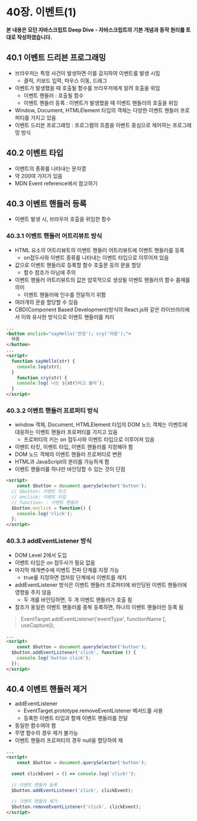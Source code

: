 # 40장. 이벤트(1)



**본 내용은 모던 자바스크립트 Deep Dive - 자바스크립트의 기본 개념과 동작 원리를 토대로 작성하였습니다.**



## 40.1 이벤트 드리븐 프로그래밍

* 브라우저는 특정 사건이 발생하면 이를 감지하여 이벤트를 발생 시킴
  * 클릭, 키보드 입력, 마우스 이동, 드래그
* 이벤트가 발생했을 때 호출될 함수를 브라우저에게 알려 호출을 위임
  * 이벤트 핸들러 : 호출될 함수
  * 이벤트 핸들러 등록 : 이벤트가 발생했을 때 이벤트 핸들러의 호출을 위임
* Window, Document, HTMLElement 타입의 객체는 다양한 이벤트 핸들러 프로퍼티를 가지고 있음
* 이벤트 드리븐 프로그래밍 : 프로그램의 흐름을 이벤트 중심으로 제어하는 프로그래밍 방식



## 40.2 이벤트 타입

* 이벤트의 종류를 나타내는 문자열
* 약 200여 가지가 있음
* MDN Event reference에서 참고하기



## 40.3 이벤트 핸들러 등록

* 이벤트 발생 시, 브라우저 호출을 위임한 함수



### 40.3.1 이벤트 핸들러 어트리뷰트 방식

* HTML 요소의 어트리뷰트의 이벤트 핸들러 어트리뷰트에 이벤트 핸들러를 등록
  * on접두사와 이벤트 종류를 나타내는 이벤트 타입으로 이루어져 있음
* 값으로 이벤트 핸들러로 등록할 함수 호출문 등의 문을 할당
  * 함수 참조가 아님에 주의
* 이벤트 핸들러 어트리뷰트의 값은 암묵적으로 생성될 이벤트 핸들러의 함수 몸체를 의미
  * 이벤트 핸들러에 인수를 전달하기 위함
* 여러개의 문을 할당할 수 있음
* CBD(Component Based Development)방식의 React.js와 같은 라이브러리에서 이와 유사한 방식으로 이벤트 핸들러를 처리

```HTML
...
<button onclick="sayHello('안녕'); cry('야옹');">
  야옹
</button>
...
<script>
  function sayHello(str) {
    console.log(str);
  }
	function cry(str) {
    console.log(`나는 ${str}라고 울어`);
  }
</script>
```



### 40.3.2 이벤트 핸들러 프로퍼티 방식

* window 객체, Document, HTMLElement 타입의 DOM 노드 객체는 이벤트에 대응하는 이벤트 핸들러 프로퍼티를 가지고 있음
  * 프로퍼티의 키는 on 접두사와 이벤트 타입으로 이루어져 있음
* 이벤트 타킷, 이벤트 타입, 이벤트 핸들러를 지정해야 함
* DOM 노드 객체의 이벤트 핸들러 프로퍼티로 변환
* HTML과 JavaScript의 분리를 가능하게 함
* 이벤트 핸들러를 하나만 바인딩할 수 있는 것이 단점

```HTML
<script>
	const $button = document.querySelector('button');
  // $button: 이벤트 타깃
  // onclick: 이벤트 타입
  // function~ : 이벤트 핸들러
  $button.onclick = function() {
    console.log('click');
  };
</script>
```



### 40.3.3 addEventListener 방식

* DOM Level 2에서 도입
* 이벤트 타입은 on 접두사가 필요 없음
* 마지막 매개변수에 이벤트 전파 단계를 지정 가능
  * true를 지정하면 캡처링 단계에서 이벤트를 캐치
* addEventListener 방식은 이벤트 핸들러 프로퍼티에 바인딩된 이벤트 핸들러에 영향을 주지 않음
  * 두 개를 바인딩하면, 두 개 이벤트 핸들러가 호출 됨
* 참조가 동일한 이벤트 핸들러를 중복 등록하면, 하나의 이벤트 핸들러만 등록 됨

> EventTarget.addEventListener('eventType', functionName [, useCapture]);

```HTML
...
<script>
	const $button = document.querySelector('button');
  $button.addEventListener('click', function () {
    console.log('button click');
  });
</script>
```



## 40.4 이벤트 핸들러 제거

* addEventListener
  * EventTarget.prototype.removeEventListener 메서드를 사용
  * 등록한 이벤트 타입과 함께 이벤트 핸들러를 전달
* 동일한 함수여야 함
* 무명 함수의 경우 제거 불가능
* 이벤트 핸들러 프로퍼티의 경우 null을 할당하여 제

```HTML
...
<script>
	const $button = document.querySelector('button');
  
  const clickEvent = () => console.log('click!');
  
  // 이벤트 핸들러 등록
  $button.addEventListener('click', clickEvent);
  
  // 이벤트 핸들러 제거
  $button.removeEventListener('click', clickEvent);
</script>
```

